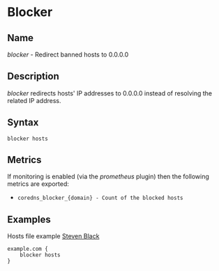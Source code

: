 # Blocker

## Name

*blocker* - Redirect banned hosts to 0.0.0.0

## Description

*blocker* redirects hosts' IP addresses to 0.0.0.0 instead of resolving the related IP address.

## Syntax

```
blocker hosts
```

## Metrics

If monitoring is enabled (via the *prometheus* plugin) then the following metrics are exported:
* `coredns_blocker_{domain} - Count of the blocked hosts`

## Examples

Hosts file example [Steven Black](https://raw.githubusercontent.com/StevenBlack/hosts/master/hosts)

```
example.com {
    blocker hosts
}
```

